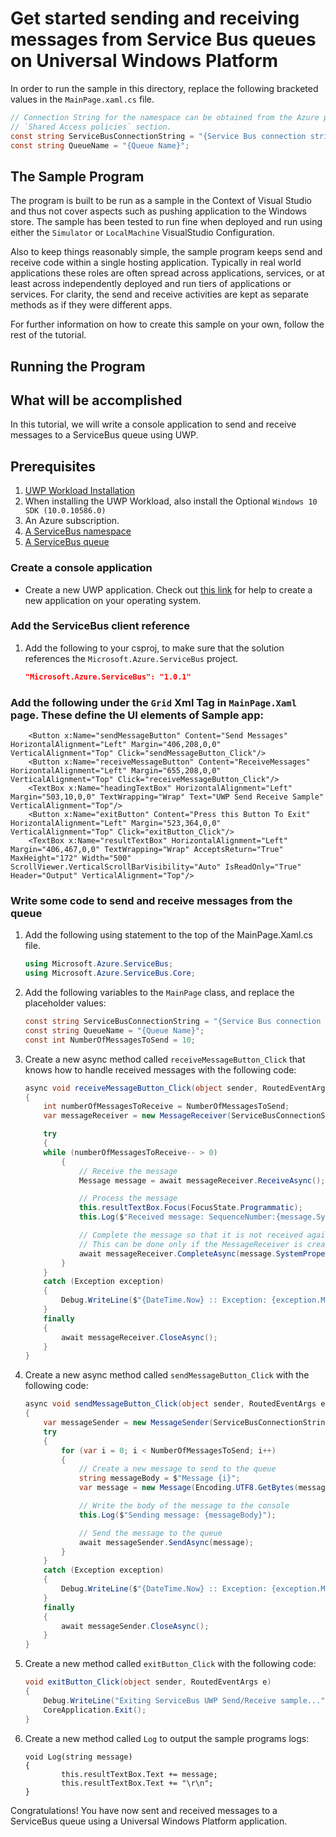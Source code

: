 # Get started sending and receiving messages from Service Bus queues on Universal Windows Platform 

In order to run the sample in this directory, replace the following bracketed values in the `MainPage.xaml.cs` file.

```csharp
// Connection String for the namespace can be obtained from the Azure portal under the 
// `Shared Access policies` section.
const string ServiceBusConnectionString = "{Service Bus connection string}";
const string QueueName = "{Queue Name}";
```

## The Sample Program
The program is built to be run as a sample in the Context of Visual Studio and thus not cover aspects such as pushing application
to the Windows store. The sample has been tested to run fine when deployed and run using either the `Simulator` or `LocalMachine`
VisualStudio Configuration.

Also to keep things reasonably simple, the sample program keeps send and receive code within a single hosting application.
Typically in real world applications these roles are often spread across applications, services, or at least across 
independently deployed and run tiers of applications or services. For clarity, the send and receive activities are kept as 
separate methods as if they were different apps.

For further information on how to create this sample on your own, follow the rest of the tutorial.

## Running the Program

## What will be accomplished
In this tutorial, we will write a console application to send and receive messages to a ServiceBus queue using UWP.

## Prerequisites
1. [UWP Workload Installation](https://docs.microsoft.com/en-us/windows/uwp/get-started/get-set-up)
2. When installing the UWP Workload, also install the Optional `Windows 10 SDK (10.0.10586.0)`
2. An Azure subscription.
3. [A ServiceBus namespace](https://docs.microsoft.com/en-us/azure/service-bus-messaging/service-bus-create-namespace-portal) 
4. [A ServiceBus queue](https://docs.microsoft.com/en-us/azure/service-bus-messaging/service-bus-dotnet-get-started-with-queues#2-create-a-queue-using-the-azure-portal)

### Create a console application

- Create a new UWP application. Check out [this link](https://docs.microsoft.com/en-us/windows/uwp/get-started/create-a-hello-world-app-xaml-universal) for help to create a new application on your operating system.

### Add the ServiceBus client reference

1. Add the following to your csproj, to make sure that the solution references the `Microsoft.Azure.ServiceBus` project.

    ```json
    "Microsoft.Azure.ServiceBus": "1.0.1"
    ```

### Add the following under the `Grid` Xml Tag in `MainPage.Xaml` page. These define the UI elements of Sample app:
		<Button x:Name="sendMessageButton" Content="Send Messages" HorizontalAlignment="Left" Margin="406,208,0,0" VerticalAlignment="Top" Click="sendMessageButton_Click"/>
        <Button x:Name="receiveMessageButton" Content="ReceiveMessages" HorizontalAlignment="Left" Margin="655,208,0,0" VerticalAlignment="Top" Click="receiveMessageButton_Click"/>
        <TextBox x:Name="headingTextBox" HorizontalAlignment="Left" Margin="503,10,0,0" TextWrapping="Wrap" Text="UWP Send Receive Sample" VerticalAlignment="Top"/>
        <Button x:Name="exitButton" Content="Press this Button To Exit" HorizontalAlignment="Left" Margin="523,364,0,0" VerticalAlignment="Top" Click="exitButton_Click"/>
        <TextBox x:Name="resultTextBox" HorizontalAlignment="Left" Margin="406,467,0,0" TextWrapping="Wrap" AcceptsReturn="True" MaxHeight="172" Width="500" ScrollViewer.VerticalScrollBarVisibility="Auto" IsReadOnly="True" Header="Output" VerticalAlignment="Top"/>

### Write some code to send and receive messages from the queue
1. Add the following using statement to the top of the MainPage.Xaml.cs file.
   
    ```csharp
    using Microsoft.Azure.ServiceBus;
	using Microsoft.Azure.ServiceBus.Core;
    ```

1. Add the following variables to the `MainPage` class, and replace the placeholder values:
    
    ```csharp
    const string ServiceBusConnectionString = "{Service Bus connection string}";
    const string QueueName = "{Queue Name}";
	const int NumberOfMessagesToSend = 10;
    ```

1. Create a new async method called `receiveMessageButton_Click` that knows how to handle received messages with the following code:

	```csharp
    async void receiveMessageButton_Click(object sender, RoutedEventArgs e)
    {
		int numberOfMessagesToReceive = NumberOfMessagesToSend;
        var messageReceiver = new MessageReceiver(ServiceBusConnectionString, QueueName);

        try
        {
        while (numberOfMessagesToReceive-- > 0)
			{
				// Receive the message
                Message message = await messageReceiver.ReceiveAsync();

                // Process the message
                this.resultTextBox.Focus(FocusState.Programmatic);
                this.Log($"Received message: SequenceNumber:{message.SystemProperties.SequenceNumber} Body:{Encoding.UTF8.GetString(message.Body)}");

                // Complete the message so that it is not received again.
                // This can be done only if the MessageReceiver is created in ReceiveMode.PeekLock mode (which is default).
                await messageReceiver.CompleteAsync(message.SystemProperties.LockToken);
            }
        }
        catch (Exception exception)
        {
			Debug.WriteLine($"{DateTime.Now} :: Exception: {exception.Message}");
        }
        finally
        {
			await messageReceiver.CloseAsync();
        }
    }
	```
1. Create a new async method called `sendMessageButton_Click` with the following code:

    ```csharp
    async void sendMessageButton_Click(object sender, RoutedEventArgs e)
    {
		var messageSender = new MessageSender(ServiceBusConnectionString, QueueName);
        try
        {
			for (var i = 0; i < NumberOfMessagesToSend; i++)
            {
				// Create a new message to send to the queue
                string messageBody = $"Message {i}";
                var message = new Message(Encoding.UTF8.GetBytes(messageBody));

                // Write the body of the message to the console
                this.Log($"Sending message: {messageBody}");

                // Send the message to the queue
                await messageSender.SendAsync(message);
            }
        }
        catch (Exception exception)
        {
			Debug.WriteLine($"{DateTime.Now} :: Exception: {exception.Message}");
        }
        finally
        {
			await messageSender.CloseAsync();
        }
    }
    ```
1. Create a new method called `exitButton_Click` with the following code:
	```csharp
	void exitButton_Click(object sender, RoutedEventArgs e)
    {
		Debug.WriteLine("Exiting ServiceBus UWP Send/Receive sample...");
        CoreApplication.Exit();
    }
	```

1. Create a new method called `Log` to output the sample programs logs:
	```
	void Log(string message)
    {
            this.resultTextBox.Text += message;
            this.resultTextBox.Text += "\r\n";
    }
	```

Congratulations! You have now sent and received messages to a ServiceBus queue using a Universal Windows Platform application.
